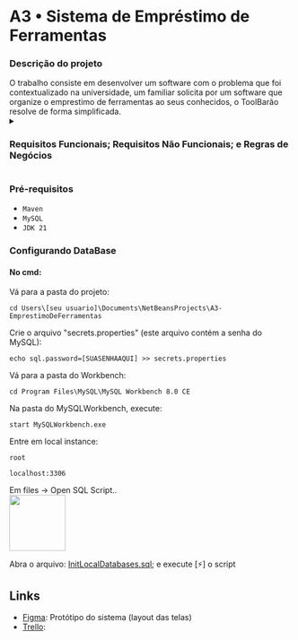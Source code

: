 <div>
  <h1> A3 • Sistema de Empréstimo de Ferramentas</h1>
 </div>

<div>
  <h3>Descrição do projeto</h3>
  O trabalho consiste em desenvolver um software com o problema que foi contextualizado na universidade, um familiar solicita por um software que organize o emprestimo de ferramentas ao seus conhecidos, o ToolBarão   resolve de forma simplificada.
</div>

<details>
  <summary><h3> Requisitos Funcionais; Requisitos Não Funcionais; e Regras de Negócios </h3></summary>
  
  - #### `RF01:` O sistema deve incluir uma base de dados editável de ferramentas com: nome, marca e preço de aquisição.
  - #### `RF02:` O sistema deve incluir uma base de dados editável de amigos com: nome e telefone.
  - #### `RF03:` O sistema deve associar ferramentas aos amigos em uma relação de empréstimo.
  - #### `RF04:` O sistema deve registrar todos os empréstimos e devoluções.
  - #### `RF05:` O sistema deve gerar relatórios, incluindo: quem fez mais empréstimos e quem nunca devolveu.
  - #### `RF06:` O sistema deve emitir mensagem caso alguém fazendo um empréstimo novo ainda tenha alguma ferramenta para devolver.
  - #### `RNF01:` Rodar localmente no computador dele.
  - #### `RN01:` Para o amigo, é necessário fornecer nome, cpf, email e número

  
</details>

### Pré-requisitos
-  `Maven`
-  `MySQL`
-  `JDK 21`

### Configurando DataBase
#### No cmd:
Vá para a pasta do projeto:
```
cd Users\[seu usuario]\Documents\NetBeansProjects\A3-EmprestimoDeFerramentas
```
Crie o arquivo "secrets.properties" (este arquivo contém a senha do MySQL):
```
echo sql.password=[SUASENHAAQUI] >> secrets.properties
```

Vá para a pasta do Workbench:
```
cd Program Files\MySQL\MySQL Workbench 8.0 CE
```
Na pasta do MySQLWorkbench, execute:
```
start MySQLWorkbench.exe
```

Entre em local instance:

`root`

`localhost:3306`

<div> Em files -> Open SQL Script..</div>
<img aling="left" height="100" src="https://github.com/JoaoHenriqueProg/A3-EmprestimoDeFerramentas/assets/102531267/424efb84-e4a6-4da8-afe8-3eb23a5b4a4b"/>

Abra o arquivo: [InitLocalDatabases.sql](https://github.com/JoaoHenriqueProg/A3-EmprestimoDeFerramentas/blob/master/InitLocalDatabases.sql); e execute [⚡] o script

## Links 
- [Figma](https://www.figma.com/design/b7jf8PMz4qv7Ermevyh7bP/Emprestimo-de-Ferramentas?node-id=0-1&t=zij1dm1fnF6MHrjO-0): Protótipo do sistema (layout das telas)
- [Trello]():
